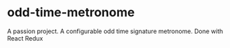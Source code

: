 # odd-time-metronome
A passion project. A configurable odd time signature metronome. Done with React Redux
